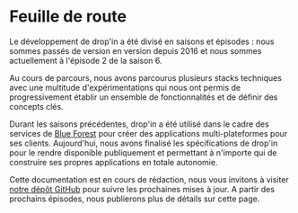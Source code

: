 # Feuille de route

Le développement de drop'in a été divisé en saisons et épisodes : nous sommes passés de version en version depuis 2016 et nous sommes actuellement à l'épisode 2 de la saison 6.

Au cours de parcours, nous avons parcourus plusieurs stacks techniques avec une multitude d'expérimentations qui nous ont permis de progressivement établir un ensemble de fonctionnalités et de définir des concepts clés.

Durant les saisons précédentes, drop'in a été utilisé dans le cadre des services de [Blue Forest](https://blueforest.cc) pour créer des applications multi-plateformes pour ses clients. Aujourd'hui, nous avons finalisé les spécifications de drop'in pour le rendre disponible publiquement et permettant à n'importe qui de construire ses propres applications en totale autonomie.

Cette documentation est en cours de rédaction, nous vous invitons à visiter [notre dépôt GitHub](https://github.com/blue-forest/dropin) pour suivre les prochaines mises à jour. A partir des prochains épisodes, nous publierons plus de détails sur cette page.
